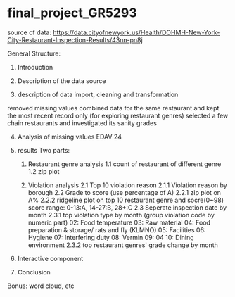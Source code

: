 # final_project_GR5293

source of data: https://data.cityofnewyork.us/Health/DOHMH-New-York-City-Restaurant-Inspection-Results/43nn-pn8j

General Structure:

1. Introduction

2. Description of the data source

3. description of data import, cleaning and transformation

  removed missing values
  combined data for the same restaurant and kept the most recent record only (for exploring restaurant genres)
  selected a few chain restaurants and investigated its sanity grades
  
4. Analysis of missing values
    EDAV 24
5. results
  Two parts:
    1. Restaurant genre analysis
      1.1 count of restaurant of different genre
      1.2 zip plot

    2. Violation analysis
      2.1 Top 10 violation reason
        2.1.1 Violation reason by borough
      2.2 Grade to score (use percentage of A) 
        2.2.1 zip plot on A%
        2.2.2 ridgeline plot on top 10 restaurant genre and socre(0~98)
              score range: 0-13:A, 14-27:B, 28+:C
      2.3 Seperate inspection date by month
        2.3.1 top violation type by month (group violation code by numeric part)
              02: Food temperature
              03: Raw material
              04: Food preparation & storage/ rats and fly (KLMNO)
              05: Facilities 
              06: Hygiene
              07: Interfering duty
              08: Vermin
              09: 04
              10: Dining environment
        2.3.2 top restaurant genres' grade change by month


6. Interactive component

7. Conclusion

Bonus: word cloud, etc

